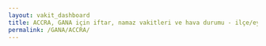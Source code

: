 ```yaml
---
layout: vakit_dashboard
title: ACCRA, GANA için iftar, namaz vakitleri ve hava durumu - ilçe/eyalet seç
permalink: /GANA/ACCRA/
---
```


<script type="text/javascript">
  var GLOBAL_COUNTRY = 'GANA';
  var GLOBAL_CITY = 'ACCRA';
  var GLOBAL_STATE = '';
  var lat = 72;
  var lon = 21;
</script>
